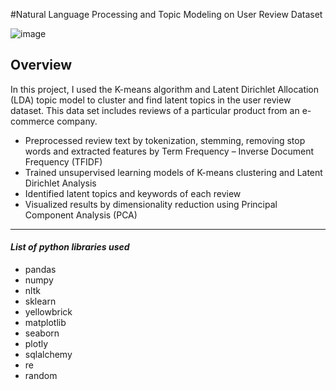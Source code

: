 #Natural Language Processing and Topic Modeling on User Review Dataset

![image](https://user-images.githubusercontent.com/61073862/193455194-6c081da6-81fb-4a95-a2a5-ed1809103c9c.png)

## Overview
In this project, I used the K-means algorithm and Latent Dirichlet Allocation (LDA) topic model to cluster and find latent topics in the user review dataset. This data set includes reviews of a particular product from an e-commerce company. 

* Preprocessed review text by tokenization, stemming, removing stop words and extracted features by Term Frequency – Inverse Document Frequency (TFIDF)
* Trained unsupervised learning models of K-means clustering and Latent Dirichlet Analysis
* Identified latent topics and keywords of each review
* Visualized results by dimensionality reduction using Principal Component Analysis (PCA)


-------------------------------

####  ***List of python libraries used***
* pandas
* numpy
* nltk
* sklearn
* yellowbrick
* matplotlib
* seaborn
* plotly
* sqlalchemy
* re
* random
